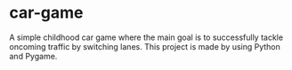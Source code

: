 # car-game

A simple childhood car game where the main goal is to successfully tackle oncoming traffic by switching lanes. This project is made by using Python and Pygame.
